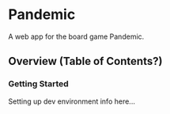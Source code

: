 # Pandemic
A web app for the board game Pandemic.

## Overview (Table of Contents?)

### Getting Started
Setting up dev environment info here...
